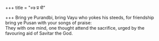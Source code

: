 +++
title = "०७ प्र वो"

+++
Bring ye Purandbi, bring Vayu who yokes his steeds, for friendship bring ye Pusan with your songs of praise:  
     They with one mind, one thought attend the sacrifice, urged by the favouring aid of Savitar the God.